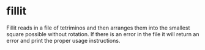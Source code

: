 # fillit
Fillit reads in a file of tetriminos and then arranges them into the smallest square possible without rotation. If there is an error in the file it will return an error and print the proper usage instructions.
